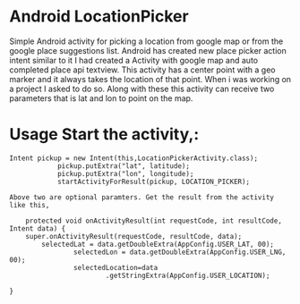# Android LocationPicker
Simple Android activity for picking a location from google map or from the google place suggestions list.
Android has created new place picker action intent similar to it I had created a Activity with google map and auto completed place api textview. This activity has a center point with a geo marker and it always takes the location of that point. When i was working on a project I asked to do so. Along with these this activity can receive two parameters that is lat and lon to point on the map.

# Usage  Start the activity,:
    Intent pickup = new Intent(this,LocationPickerActivity.class);
  				pickup.putExtra("lat", latitude);
  				pickup.putExtra("lon", longitude);
  				startActivityForResult(pickup, LOCATION_PICKER);
				
	Above two are optional paramters. Get the result from the activity like this,
	
		protected void onActivityResult(int requestCode, int resultCode, Intent data) {
		super.onActivityResult(requestCode, resultCode, data);
        	selectedLat = data.getDoubleExtra(AppConfig.USER_LAT, 00);
					selectedLon = data.getDoubleExtra(AppConfig.USER_LNG, 00);
					selectedLocation=data
							.getStringExtra(AppConfig.USER_LOCATION);			
		
	}
